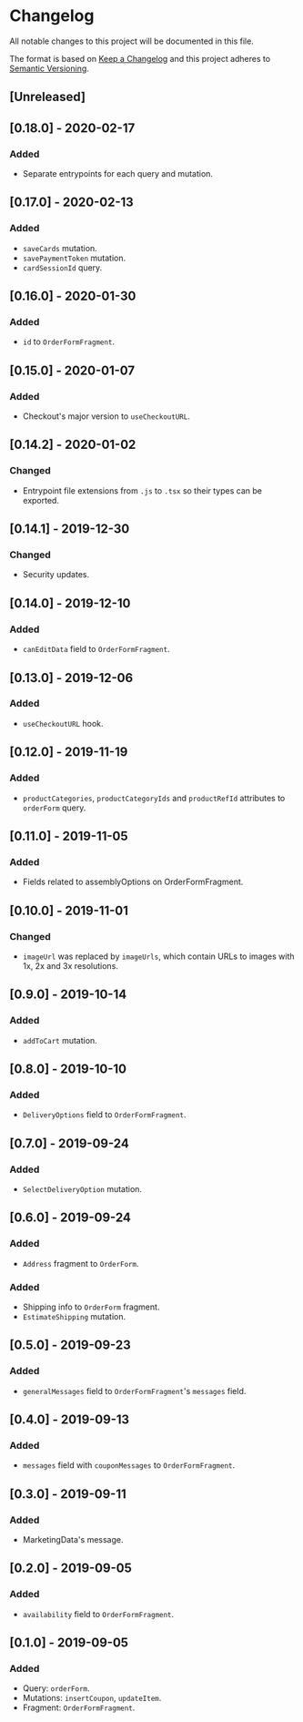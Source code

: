 # Changelog

All notable changes to this project will be documented in this file.

The format is based on [Keep a Changelog](http://keepachangelog.com/en/1.0.0/)
and this project adheres to [Semantic Versioning](http://semver.org/spec/v2.0.0.html).

## [Unreleased]

## [0.18.0] - 2020-02-17

### Added

- Separate entrypoints for each query and mutation.

## [0.17.0] - 2020-02-13

### Added

- `saveCards` mutation.
- `savePaymentToken` mutation.
- `cardSessionId` query.

## [0.16.0] - 2020-01-30

### Added

- `id` to `OrderFormFragment`.

## [0.15.0] - 2020-01-07

### Added

- Checkout's major version to `useCheckoutURL`.

## [0.14.2] - 2020-01-02

### Changed

- Entrypoint file extensions from `.js` to `.tsx` so their types can be exported.

## [0.14.1] - 2019-12-30

### Changed

- Security updates.

## [0.14.0] - 2019-12-10

### Added

- `canEditData` field to `OrderFormFragment`.

## [0.13.0] - 2019-12-06

### Added

- `useCheckoutURL` hook.

## [0.12.0] - 2019-11-19

### Added

- `productCategories`, `productCategoryIds` and `productRefId` attributes to `orderForm` query.

## [0.11.0] - 2019-11-05

### Added

- Fields related to assemblyOptions on OrderFormFragment.

## [0.10.0] - 2019-11-01

### Changed

- `imageUrl` was replaced by `imageUrls`, which contain URLs to images with 1x, 2x and 3x resolutions.

## [0.9.0] - 2019-10-14

### Added

- `addToCart` mutation.

## [0.8.0] - 2019-10-10

### Added

- `DeliveryOptions` field to `OrderFormFragment`.

## [0.7.0] - 2019-09-24

### Added

- `SelectDeliveryOption` mutation.

## [0.6.0] - 2019-09-24

### Added

- `Address` fragment to `OrderForm`.

### Added

- Shipping info to `OrderForm` fragment.
- `EstimateShipping` mutation.

## [0.5.0] - 2019-09-23

### Added

- `generalMessages` field to `OrderFormFragment`'s `messages` field.

## [0.4.0] - 2019-09-13

### Added

- `messages` field with `couponMessages` to `OrderFormFragment`.

## [0.3.0] - 2019-09-11

### Added

- MarketingData's message.

## [0.2.0] - 2019-09-05

### Added

- `availability` field to `OrderFormFragment`.

## [0.1.0] - 2019-09-05

### Added

- Query: `orderForm`.
- Mutations: `insertCoupon`, `updateItem`.
- Fragment: `OrderFormFragment`.
